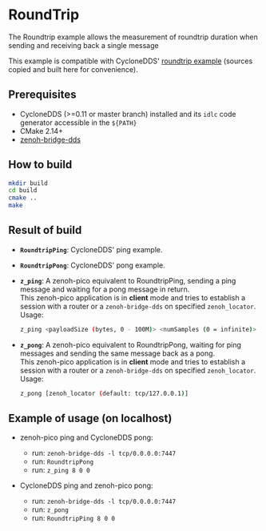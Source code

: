 # RoundTrip

The Roundtrip example allows the measurement of roundtrip duration when sending and receiving back a single message

This example is compatible with CycloneDDS' [roundtrip example](https://github.com/eclipse-cyclonedds/cyclonedds/tree/0.10.2/examples/roundtrip) (sources copied and built here for convenience).

## Prerequisites

- CycloneDDS (>=0.11 or master branch) installed and its `idlc` code generator accessible in the `${PATH}`
- CMake 2.14+
- [zenoh-bridge-dds](https://github.com/eclipse-zenoh/zenoh-plugin-dds)

## How to build

```bash
mkdir build
cd build
cmake ..
make
```

## Result of build

- **`RoundtripPing`**: CycloneDDS' ping example.

- **`RoundtripPong`**: CycloneDDS' pong example.

- **`z_ping`**: A zenoh-pico equivalent to RoundtripPing, sending a ping message and waiting for a pong message in return.  
   This zenoh-pico application is in **client** mode and tries to establish
   a session with a router or a `zenoh-bridge-dds` on specified `zenoh_locator`.  
   Usage:

   ```bash
   z_ping <payloadSize (bytes, 0 - 100M)> <numSamples (0 = infinite)> <timeOut (seconds, 0 = infinite)> [zenoh_locator (default: tcp/127.0.0.1)]
   ```

- **`z_pong`**: A zenoh-pico equivalent to RoundtripPong, waiting for ping messages and sending the same message back as a pong.  
   This zenoh-pico application is in **client** mode and tries to establish
   a session with a router or a `zenoh-bridge-dds` on specified `zenoh_locator`.  
   Usage:

   ```bash
   z_pong [zenoh_locator (default: tcp/127.0.0.1)]
   ```

## Example of usage (on localhost)

- zenoh-pico ping and CycloneDDS pong:
  - run: `zenoh-bridge-dds -l tcp/0.0.0.0:7447`
  - run: `RoundtripPong`
  - run: `z_ping 8 0 0`

- CycloneDDS ping and zenoh-pico pong:
  - run: `zenoh-bridge-dds -l tcp/0.0.0.0:7447`
  - run: `z_pong`
  - run: `RoundtripPing 8 0 0`
